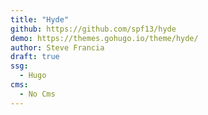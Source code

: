 ```yaml
---
title: "Hyde"
github: https://github.com/spf13/hyde
demo: https://themes.gohugo.io/theme/hyde/
author: Steve Francia
draft: true
ssg:
  - Hugo
cms:
  - No Cms
---
```

